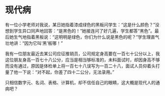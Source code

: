 # 现代病

有一位小学老师对我说，某日她指着漆成绿色的黑板问学生：“这是什么颜色？”没想到学生异口同声地回答：“是黑色的！”她接连问了好几遍，学生都答“黑色”。最后她生气地指着黑板说：“这明明是绿色，你们为什么说是黑色的呢？”学生理直气壮地讲：“因为它叫‘黑’板哪！” 

我有一位朋友最近去某公司应征推销员，公司规定身高要在一百七十公分以上，我这位朋友身高一百七十八公分，应当是相当够标准的，未料面试时，却因身高不够而没有通过，原因是体检单上将一百七十八误写为一百二十八，面试人员仰着头打量了他一下说：“对不起，你差了四十二公分，无法录用。” 

只相信数字元、名词、表格、计算机，却不信任自己的眼睛，这大概是现代人的通病吧？
 
